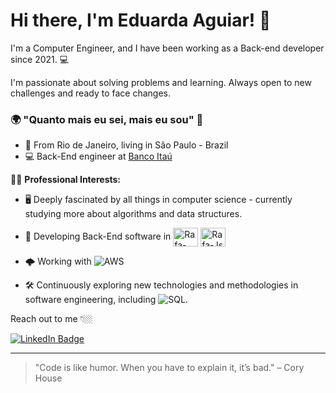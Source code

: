# Hi there, I'm Eduarda Aguiar! 👋

I'm a Computer Engineer, and I have been working as a Back-end developer since 2021. 💻

I'm passionate about solving problems and learning. Always open to new challenges and ready to face changes.

### 🌍 "Quanto mais eu sei, mais eu sou" 🧠

- 📍 From Rio de Janeiro, living in São Paulo - Brazil
- 💻 Back-End engineer at [Banco Itaú](https://www.itau.com.br/)

👩‍💻 **Professional Interests:**
- 🖥️ Deeply fascinated by all things in computer science - currently studying more about algorithms and data structures.
- 📱 Developing Back-End software in  <img align="center" alt="Rafa-Python" height="30" width="40" src="https://cdn.jsdelivr.net/gh/devicons/devicon/icons/dot-net/dot-net-plain-wordmark.svg">   <img align="center" alt="Rafa-Js" height="30" width="40" src="https://cdn.jsdelivr.net/gh/devicons/devicon/icons/csharp/csharp-original.svg">

- 🌩️ Working with ![AWS](https://img.shields.io/badge/AWS-232F3E?style=flat&logo=amazonaws&logoColor=white)
- 🛠️ Continuously exploring new technologies and methodologies in software engineering, including ![SQL](https://img.shields.io/badge/SQL-003B57?style=flat&logo=sqlite&logoColor=white).

Reach out to me 👇🏼

[![LinkedIn Badge](https://img.shields.io/badge/-LinkedIn-blue?style=flat-square&logo=Linkedin&logoColor=white&link=https://www.linkedin.com/in/eduarda-aguiar-754ba01a6/)](https://www.linkedin.com/in/eduarda-aguiar-754ba01a6/)

<hr>

> "Code is like humor. When you have to explain it, it’s bad." – Cory House
